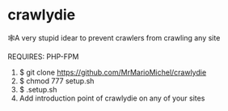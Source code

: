 # crawlydie
🕸A very stupid idear to prevent crawlers from crawling any site

REQUIRES: PHP-FPM

1. $ git clone https://github.com/MrMarioMichel/crawlydie
2. $ chmod 777 setup.sh
3. $ .setup.sh
4. Add introduction point of crawlydie on any of your sites


